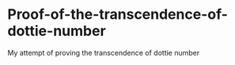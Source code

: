 # Proof-of-the-transcendence-of-dottie-number
My attempt of proving the transcendence of dottie number

